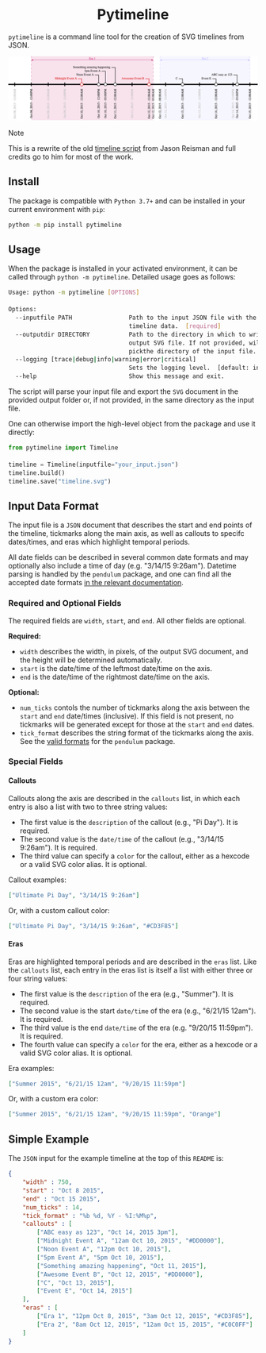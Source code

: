 <h1 align="center">
    <b>Pytimeline</b>
</h1>

`pytimeline` is a command line tool for the creation of SVG timelines from JSON.

<p align="center">
  <img alt="Simple example" src="examples/timeline.png">
</p>


> [!NOTE]
> This is a rewrite of the old [timeline script](https://github.com/jasonreisman/Timeline)
> from Jason Reisman and full credits go to him for most of the work.

## Install

The package is compatible with `Python 3.7+` and can be installed in your current environment with `pip`:
```bash
python -m pip install pytimeline
```

## Usage

When the package is installed in your activated environment, it can be called through `python -m pytimeline`.
Detailed usage goes as follows:
```bash
Usage: python -m pytimeline [OPTIONS]

Options:
  --inputfile PATH                Path to the input JSON file with the
                                  timeline data.  [required]
  --outputdir DIRECTORY           Path to the directory in which to write the
                                  output SVG file. If not provided, will
                                  pickthe directory of the input file.
  --logging [trace|debug|info|warning|error|critical]
                                  Sets the logging level.  [default: info]
  --help                          Show this message and exit.
```

The script will parse your input file and export the `SVG` document in the provided output folder or, if not provided, in the same directory as the input file.

One can otherwise import the high-level object from the package and use it directly:
```python
from pytimeline import Timeline

timeline = Timeline(inputfile="your_input.json")
timeline.build()
timeline.save("timeline.svg")
```

## Input Data Format

The input file is a `JSON` document that describes the start and end points of the timeline, tickmarks along the main axis, as well as callouts to specifc dates/times, and eras which highlight temporal periods.

All date fields can be described in several common date formats and may optionally also include a time of day (e.g. "3/14/15 9:26am").
Datetime parsing is handled by the `pendulum` package, and one can find all the accepted date formats [in the relevant documentation](https://pendulum.eustace.io/docs/#parsing).

### Required and Optional Fields

The required fields are `width`, `start`, and `end`. 
All other fields are optional.  

**Required:**
* `width` describes the width, in pixels, of the output SVG document, and the height will be determined automatically.
* `start` is the date/time of the leftmost date/time on the axis.
* `end` is the date/time of the rightmost date/time on the axis.

**Optional:**
* `num_ticks` contols the number of tickmarks along the axis between the `start` and `end` date/times (inclusive).  If this field is not present, no tickmarks will be generated except for those at the `start` and `end` dates.
* `tick_format` describes the string format of the tickmarks along the axis. See the [valid formats](https://pendulum.eustace.io/docs/#formatter) for the `pendulum` package.

### Special Fields

#### Callouts

Callouts along the axis are described in the `callouts` list, in which each entry is also a list with two to three string values:
* The first value is the `description` of the callout (e.g., "Pi Day"). It is required.
* The second value is the `date/time` of the callout (e.g., "3/14/15 9:26am"). It is required.
* The third value can specify a `color` for the callout, either as a hexcode or a valid SVG color alias. It is optional.

Callout examples:
```JSON
["Ultimate Pi Day", "3/14/15 9:26am"]
```
Or, with a custom callout color:
```JSON
["Ultimate Pi Day", "3/14/15 9:26am", "#CD3F85"]
```
#### Eras

Eras are highlighted temporal periods and are described in the `eras` list.
Like the `callouts` list, each entry in the eras list is itself a list with either three or four string values:
* The first value is the `description` of the era (e.g., "Summer"). It is required.
* The second value is the start `date/time` of the era (e.g., "6/21/15 12am"). It is required.
* The third value is the end `date/time` of the era (e.g. "9/20/15 11:59pm"). It is required.
* The fourth value can specify a `color` for the era, either as a hexcode or a valid SVG color alias. It is optional.

Era examples:
```JSON
["Summer 2015", "6/21/15 12am", "9/20/15 11:59pm"]
```
Or, with a custom era color:
```JSON
["Summer 2015", "6/21/15 12am", "9/20/15 11:59pm", "Orange"]
```

## Simple Example

The `JSON` input for the example timeline at the top of this `README` is:
```json
{
	"width" : 750,
	"start" : "Oct 8 2015",
	"end" : "Oct 15 2015",	
	"num_ticks" : 14,
	"tick_format" : "%b %d, %Y - %I:%M%p",
	"callouts" : [
		["ABC easy as 123", "Oct 14, 2015 3pm"],		
		["Midnight Event A", "12am Oct 10, 2015", "#DD0000"],
		["Noon Event A", "12pm Oct 10, 2015"],		
		["5pm Event A", "5pm Oct 10, 2015"],				
		["Something amazing happening", "Oct 11, 2015"],
		["Awesome Event B", "Oct 12, 2015", "#DD0000"],
		["C", "Oct 13, 2015"],
		["Event E", "Oct 14, 2015"]
	],
	"eras" : [
		["Era 1", "12pm Oct 8, 2015", "3am Oct 12, 2015", "#CD3F85"],
		["Era 2", "8am Oct 12, 2015", "12am Oct 15, 2015", "#C0C0FF"]
	]
}
```
